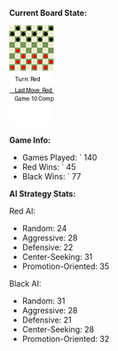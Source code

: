 
**Current Board State:**  
<!-- START_GIF -->
![Checkers Game](./checkers_game.gif)
<!-- END_GIF -->

**Game Info:**  
- Games Played: `<!-- GAMES_PLAYED --> 140
- Red Wins: `<!-- RED_WINS --> 45
- Black Wins: `<!-- BLACK_WINS --> 77

<!-- AI_STATS -->
**AI Strategy Stats:**

Red AI:
- Random: 24
- Aggressive: 28
- Defensive: 22
- Center-Seeking: 31
- Promotion-Oriented: 35

Black AI:
- Random: 31
- Aggressive: 28
- Defensive: 21
- Center-Seeking: 28
- Promotion-Oriented: 32
